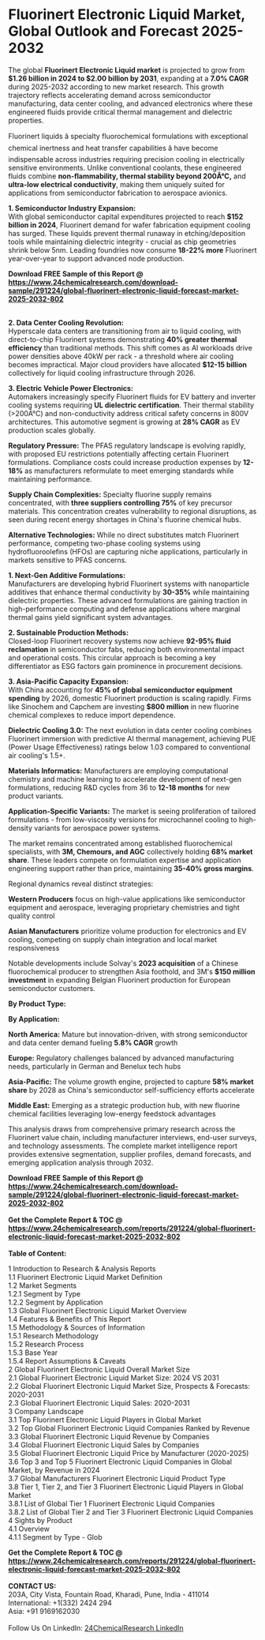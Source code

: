 <h1>Fluorinert Electronic Liquid Market, Global Outlook and Forecast 2025-2032</h1><p>The global <strong>Fluorinert Electronic Liquid market</strong> is projected to grow from <strong>$1.26 billion in 2024 to $2.00 billion by 2031</strong>, expanding at a <strong>7.0% CAGR</strong> during 2025-2032 according to new market research. This growth trajectory reflects accelerating demand across semiconductor manufacturing, data center cooling, and advanced electronics where these engineered fluids provide critical thermal management and dielectric properties.</p><p>Fluorinert liquids â specialty fluorochemical formulations with exceptional chemical inertness and heat transfer capabilities â have become indispensable across industries requiring precision cooling in electrically sensitive environments. Unlike conventional coolants, these engineered fluids combine <strong>non-flammability, thermal stability beyond 200Â°C,</strong> and <strong>ultra-low electrical conductivity</strong>, making them uniquely suited for applications from semiconductor fabrication to aerospace avionics.</p><p><strong>1. Semiconductor Industry Expansion:</strong><br>
With global semiconductor capital expenditures projected to reach <strong>$152 billion in 2024</strong>, Fluorinert demand for wafer fabrication equipment cooling has surged. These liquids prevent thermal runaway in etching/deposition tools while maintaining dielectric integrity - crucial as chip geometries shrink below 5nm. Leading foundries now consume <strong>18-22% more</strong> Fluorinert year-over-year to support advanced node production.</p><div><b>Download FREE Sample of this Report @ 
            <a href="https://www.24chemicalresearch.com/download-sample/291224/global-fluorinert-electronic-liquid-forecast-market-2025-2032-802">
            https://www.24chemicalresearch.com/download-sample/291224/global-fluorinert-electronic-liquid-forecast-market-2025-2032-802</a></b></div><br><p><strong>2. Data Center Cooling Revolution:</strong><br>
Hyperscale data centers are transitioning from air to liquid cooling, with direct-to-chip Fluorinert systems demonstrating <strong>40% greater thermal efficiency</strong> than traditional methods. This shift comes as AI workloads drive power densities above 40kW per rack - a threshold where air cooling becomes impractical. Major cloud providers have allocated <strong>$12-15 billion</strong> collectively for liquid cooling infrastructure through 2026.</p><p><strong>3. Electric Vehicle Power Electronics:</strong><br>
Automakers increasingly specify Fluorinert fluids for EV battery and inverter cooling systems requiring <strong>UL dielectric certification</strong>. Their thermal stability (&gt;200Â°C) and non-conductivity address critical safety concerns in 800V architectures. This automotive segment is growing at <strong>28% CAGR</strong> as EV production scales globally.</p><p><strong>Regulatory Pressure:</strong> The PFAS regulatory landscape is evolving rapidly, with proposed EU restrictions potentially affecting certain Fluorinert formulations. Compliance costs could increase production expenses by <strong>12-18%</strong> as manufacturers reformulate to meet emerging standards while maintaining performance.</p><p><strong>Supply Chain Complexities:</strong> Specialty fluorine supply remains concentrated, with <strong>three suppliers controlling 75%</strong> of key precursor materials. This concentration creates vulnerability to regional disruptions, as seen during recent energy shortages in China's fluorine chemical hubs.</p><p><strong>Alternative Technologies:</strong> While no direct substitutes match Fluorinert performance, competing two-phase cooling systems using hydrofluoroolefins (HFOs) are capturing niche applications, particularly in markets sensitive to PFAS concerns.</p><p><strong>1. Next-Gen Additive Formulations:</strong><br>
Manufacturers are developing hybrid Fluorinert systems with nanoparticle additives that enhance thermal conductivity by <strong>30-35%</strong> while maintaining dielectric properties. These advanced formulations are gaining traction in high-performance computing and defense applications where marginal thermal gains yield significant system advantages.</p><p><strong>2. Sustainable Production Methods:</strong><br>
Closed-loop Fluorinert recovery systems now achieve <strong>92-95% fluid reclamation</strong> in semiconductor fabs, reducing both environmental impact and operational costs. This circular approach is becoming a key differentiator as ESG factors gain prominence in procurement decisions.</p><p><strong>3. Asia-Pacific Capacity Expansion:</strong><br>
With China accounting for <strong>45% of global semiconductor equipment spending</strong> by 2026, domestic Fluorinert production is scaling rapidly. Firms like Sinochem and Capchem are investing <strong>$800 million</strong> in new fluorine chemical complexes to reduce import dependence.</p><p><strong>Dielectric Cooling 3.0:</strong> The next evolution in data center cooling combines Fluorinert immersion with predictive AI thermal management, achieving PUE (Power Usage Effectiveness) ratings below 1.03 compared to conventional air cooling's 1.5+.</p><p><strong>Materials Informatics:</strong> Manufacturers are employing computational chemistry and machine learning to accelerate development of next-gen formulations, reducing R&amp;D cycles from 36 to <strong>12-18 months</strong> for new product variants.</p><p><strong>Application-Specific Variants:</strong> The market is seeing proliferation of tailored formulations - from low-viscosity versions for microchannel cooling to high-density variants for aerospace power systems.</p><p>The market remains concentrated among established fluorochemical specialists, with <strong>3M, Chemours, and AGC</strong> collectively holding <strong>68% market share</strong>. These leaders compete on formulation expertise and application engineering support rather than price, maintaining <strong>35-40% gross margins</strong>.</p><p>Regional dynamics reveal distinct strategies:</p><p><strong>Western Producers</strong> focus on high-value applications like semiconductor equipment and aerospace, leveraging proprietary chemistries and tight quality control</p><p><strong>Asian Manufacturers</strong> prioritize volume production for electronics and EV cooling, competing on supply chain integration and local market responsiveness</p><p>Notable developments include Solvay's <strong>2023 acquisition</strong> of a Chinese fluorochemical producer to strengthen Asia foothold, and 3M's <strong>$150 million investment</strong> in expanding Belgian Fluorinert production for European semiconductor customers.</p><p><strong>By Product Type:</strong></p><p><strong>By Application:</strong></p><p><strong>North America:</strong> Mature but innovation-driven, with strong semiconductor and data center demand fueling <strong>5.8% CAGR</strong> growth</p><p><strong>Europe:</strong> Regulatory challenges balanced by advanced manufacturing needs, particularly in German and Benelux tech hubs</p><p><strong>Asia-Pacific:</strong> The volume growth engine, projected to capture <strong>58% market share</strong> by 2028 as China's semiconductor self-sufficiency efforts accelerate</p><p><strong>Middle East:</strong> Emerging as a strategic production hub, with new fluorine chemical facilities leveraging low-energy feedstock advantages</p><p>This analysis draws from comprehensive primary research across the Fluorinert value chain, including manufacturer interviews, end-user surveys, and technology assessments. The complete market intelligence report provides extensive segmentation, supplier profiles, demand forecasts, and emerging application analysis through 2032.</p><div><b>Download FREE Sample of this Report @ 
            <a href="https://www.24chemicalresearch.com/download-sample/291224/global-fluorinert-electronic-liquid-forecast-market-2025-2032-802">
            https://www.24chemicalresearch.com/download-sample/291224/global-fluorinert-electronic-liquid-forecast-market-2025-2032-802</a></b></div><br><div><b>Get the Complete Report & TOC @ 
            <a href="https://www.24chemicalresearch.com/reports/291224/global-fluorinert-electronic-liquid-forecast-market-2025-2032-802">
            https://www.24chemicalresearch.com/reports/291224/global-fluorinert-electronic-liquid-forecast-market-2025-2032-802</a></b></div><br>
            <b>Table of Content:</b><p>1 Introduction to Research & Analysis Reports<br />
 1.1 Fluorinert Electronic Liquid Market Definition<br />
 1.2 Market Segments<br />
 1.2.1 Segment by Type<br />
 1.2.2 Segment by Application<br />
 1.3 Global Fluorinert Electronic Liquid Market Overview<br />
 1.4 Features & Benefits of This Report<br />
 1.5 Methodology & Sources of Information<br />
 1.5.1 Research Methodology<br />
 1.5.2 Research Process<br />
 1.5.3 Base Year<br />
 1.5.4 Report Assumptions & Caveats<br />
2 Global Fluorinert Electronic Liquid Overall Market Size<br />
 2.1 Global Fluorinert Electronic Liquid Market Size: 2024 VS 2031<br />
 2.2 Global Fluorinert Electronic Liquid Market Size, Prospects & Forecasts: 2020-2031<br />
 2.3 Global Fluorinert Electronic Liquid Sales: 2020-2031<br />
3 Company Landscape<br />
 3.1 Top Fluorinert Electronic Liquid Players in Global Market<br />
 3.2 Top Global Fluorinert Electronic Liquid Companies Ranked by Revenue<br />
 3.3 Global Fluorinert Electronic Liquid Revenue by Companies<br />
 3.4 Global Fluorinert Electronic Liquid Sales by Companies<br />
 3.5 Global Fluorinert Electronic Liquid Price by Manufacturer (2020-2025)<br />
 3.6 Top 3 and Top 5 Fluorinert Electronic Liquid Companies in Global Market, by Revenue in 2024<br />
 3.7 Global Manufacturers Fluorinert Electronic Liquid Product Type<br />
 3.8 Tier 1, Tier 2, and Tier 3 Fluorinert Electronic Liquid Players in Global Market<br />
 3.8.1 List of Global Tier 1 Fluorinert Electronic Liquid Companies<br />
 3.8.2 List of Global Tier 2 and Tier 3 Fluorinert Electronic Liquid Companies<br />
4 Sights by Product<br />
 4.1 Overview<br />
 4.1.1 Segment by Type - Glob</p><div><b>Get the Complete Report & TOC @ 
            <a href="https://www.24chemicalresearch.com/reports/291224/global-fluorinert-electronic-liquid-forecast-market-2025-2032-802">
            https://www.24chemicalresearch.com/reports/291224/global-fluorinert-electronic-liquid-forecast-market-2025-2032-802</a></b></div><br><b>CONTACT US:</b><br>
            203A, City Vista, Fountain Road, Kharadi, Pune, India - 411014<br>
            International: +1(332) 2424 294<br>
            Asia: +91 9169162030 <br><br>
            Follow Us On LinkedIn: <a href="https://www.linkedin.com/company/24chemicalresearch/">24ChemicalResearch LinkedIn</a>